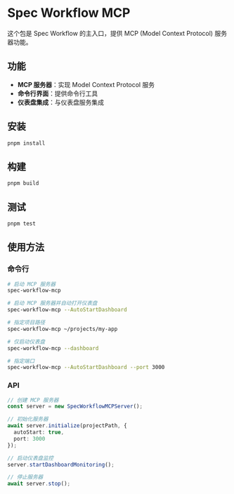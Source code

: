 # Spec Workflow MCP

这个包是 Spec Workflow 的主入口，提供 MCP (Model Context Protocol) 服务器功能。

## 功能

- **MCP 服务器**：实现 Model Context Protocol 服务
- **命令行界面**：提供命令行工具
- **仪表盘集成**：与仪表盘服务集成

## 安装

```bash
pnpm install
```

## 构建

```bash
pnpm build
```

## 测试

```bash
pnpm test
```

## 使用方法

### 命令行

```bash
# 启动 MCP 服务器
spec-workflow-mcp

# 启动 MCP 服务器并自动打开仪表盘
spec-workflow-mcp --AutoStartDashboard

# 指定项目路径
spec-workflow-mcp ~/projects/my-app

# 仅启动仪表盘
spec-workflow-mcp --dashboard

# 指定端口
spec-workflow-mcp --AutoStartDashboard --port 3000
```

### API

```typescript
// 创建 MCP 服务器
const server = new SpecWorkflowMCPServer();

// 初始化服务器
await server.initialize(projectPath, {
  autoStart: true,
  port: 3000
});

// 启动仪表盘监控
server.startDashboardMonitoring();

// 停止服务器
await server.stop();